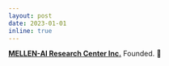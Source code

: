 ```yaml
---
layout: post
date: 2023-01-01
inline: true
---
```


**[MELLEN-AI Research Center Inc.](https://mellen-ai.github.io)** Founded. 🎈
